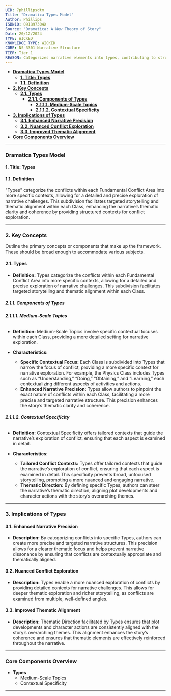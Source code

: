 ```yaml
---
UID: 7phillipsdtm
Title: "Dramatica Types Model"
Author: Phillips
ISBN10: 091897304X
Source: "Dramatica: A New Theory of Story"
Date: 20/12/2024
TYPE: WICKED
KNOWLEDGE TYPE: WICKED
CORE: NS-3301 Narrative Structure
TIER: Tier 1
REASON: Categorizes narrative elements into types, contributing to structural analysis.
---
```


- [**Dramatica Types Model**](#dramatica-types-model)
  - [**1. Title: Types**](#1-title-types)
  - [**1.1. Definition**](#11-definition)
- [**2. Key Concepts**](#2-key-concepts)
  - [**2.1. Types**](#21-types)
    - [**2.1.1. Components of Types**](#211-components-of-types)
      - [**2.1.1.1. Medium-Scale Topics**](#2111-medium-scale-topics)
      - [**2.1.1.2. Contextual Specificity**](#2112-contextual-specificity)
- [**3. Implications of Types**](#3-implications-of-types)
  - [**3.1. Enhanced Narrative Precision**](#31-enhanced-narrative-precision)
  - [**3.2. Nuanced Conflict Exploration**](#32-nuanced-conflict-exploration)
  - [**3.3. Improved Thematic Alignment**](#33-improved-thematic-alignment)
- [**Core Components Overview**](#core-components-overview)

---

### **Dramatica Types Model**

#### **1. Title: Types**

#### **1.1. Definition**

"Types" categorize the conflicts within each Fundamental Conflict Area into more specific contexts, allowing for a detailed and precise exploration of narrative challenges. This subdivision facilitates targeted storytelling and thematic alignment within each Class, enhancing the narrative’s thematic clarity and coherence by providing structured contexts for conflict exploration.

---

### **2. Key Concepts**

Outline the primary concepts or components that make up the framework. These should be broad enough to accommodate various subjects.

#### **2.1. Types**

- **Definition:**
  Types categorize the conflicts within each Fundamental Conflict Area into more specific contexts, allowing for a detailed and precise exploration of narrative challenges. This subdivision facilitates targeted storytelling and thematic alignment within each Class.

##### **2.1.1. Components of Types**

###### **2.1.1.1. Medium-Scale Topics**

- **Definition:**
  Medium-Scale Topics involve specific contextual focuses within each Class, providing a more detailed setting for narrative exploration.

- **Characteristics:**
  - **Specific Contextual Focus:** Each Class is subdivided into Types that narrow the focus of conflict, providing a more specific context for narrative exploration. For example, the Physics Class includes Types such as “Understanding,” “Doing,” “Obtaining,” and “Learning,” each contextualizing different aspects of activities and actions.
  - **Enhanced Narrative Precision:** Types allow authors to pinpoint the exact nature of conflicts within each Class, facilitating a more precise and targeted narrative structure. This precision enhances the story’s thematic clarity and coherence.

###### **2.1.1.2. Contextual Specificity**

- **Definition:**
  Contextual Specificity offers tailored contexts that guide the narrative’s exploration of conflict, ensuring that each aspect is examined in detail.

- **Characteristics:**
  - **Tailored Conflict Contexts:** Types offer tailored contexts that guide the narrative’s exploration of conflict, ensuring that each aspect is examined in detail. This specificity prevents broad, unfocused storytelling, promoting a more nuanced and engaging narrative.
  - **Thematic Direction:** By defining specific Types, authors can steer the narrative’s thematic direction, aligning plot developments and character actions with the story’s overarching themes.

---

### **3. Implications of Types**

#### **3.1. Enhanced Narrative Precision**

- **Description:**
  By categorizing conflicts into specific Types, authors can create more precise and targeted narrative structures. This precision allows for a clearer thematic focus and helps prevent narrative dissonance by ensuring that conflicts are contextually appropriate and thematically aligned.

#### **3.2. Nuanced Conflict Exploration**

- **Description:**
  Types enable a more nuanced exploration of conflicts by providing detailed contexts for narrative challenges. This allows for deeper thematic exploration and richer storytelling, as conflicts are examined from multiple, well-defined angles.

#### **3.3. Improved Thematic Alignment**

- **Description:**
  Thematic Direction facilitated by Types ensures that plot developments and character actions are consistently aligned with the story’s overarching themes. This alignment enhances the story’s coherence and ensures that thematic elements are effectively reinforced throughout the narrative.

---

### **Core Components Overview**

- **Types**
  - Medium-Scale Topics
  - Contextual Specificity

---
